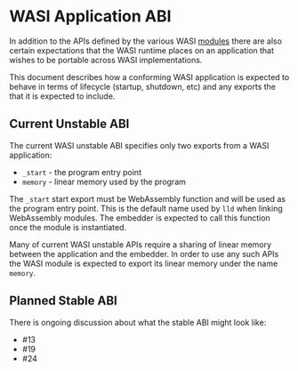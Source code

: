 WASI Application ABI
====================

In addition to the APIs defined by the various WASI [modules](modules.md) there
are also certain expectations that the WASI runtime places on an application
that wishes to be portable across WASI implementations.

This document describes how a conforming WASI application is expected to behave
in terms of lifecycle (startup, shutdown, etc) and any exports the that
it is expected to include.

Current Unstable ABI
--------------------

The current WASI unstable ABI specifies only two exports from a WASI
application:

- `_start` - the program entry point
- `memory` - linear memory used by the program

The `_start` start export must be WebAssembly function and will be used as the
program entry point.  This is the default name used by `lld` when linking
WebAssembly modules.  The embedder is expected to call this function once the
module is instantiated.

Many of current WASI unstable APIs require a sharing of linear memory between
the application and the embedder.  In order to use any such APIs the WASI module
is expected to export its linear memory under the name `memory`.

Planned Stable ABI
------------------

There is ongoing discussion about what the stable ABI might look like:

- #13
- #19
- #24

